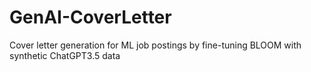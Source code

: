 # GenAI-CoverLetter
Cover letter generation for ML job postings by fine-tuning BLOOM with synthetic ChatGPT3.5 data
